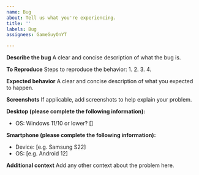 ```yaml
---
name: Bug
about: Tell us what you're experiencing.
title: ''
labels: Bug
assignees: GameGuyOnYT

---
```


**Describe the bug**
A clear and concise description of what the bug is.

**To Reproduce**
Steps to reproduce the behavior:
1.
2.
3.
4.

**Expected behavior**
A clear and concise description of what you expected to happen.

**Screenshots**
If applicable, add screenshots to help explain your problem.

**Desktop (please complete the following information):**
 - OS: Windows 11/10 or lower?
[]

**Smartphone (please complete the following information):**
 - Device: [e.g. Samsung S22]
 - OS: [e.g. Android 12]

**Additional context**
Add any other context about the problem here.
